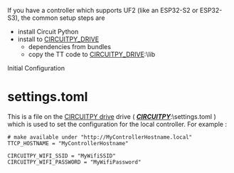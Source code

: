 If you have a controller which supports UF2 (like an ESP32-S2 or ESP32-S3),  the common setup steps are

 
  - install Circuit Python
  - install to [CIRCUITPY_DRIVE](../CIRCUITPY_DRIVE.MD)
    - dependencies from bundles
    - copy the TT code to [CIRCUITPY_DRIVE](../CIRCUITPY_DRIVE.MD):\lib
    


Initial Configuration


# settings.toml
This is a file on the [CIRCUITPY drive](../CIRCUITPY_DRIVE.MD) drive ( [***CIRCUITPY***](../CIRCUITPY_DRIVE.MD):\settings.toml ) 
which is used to set the configuration for the local controller.  For example :
 
```
# make available under "http://MyControllerHostname.local"
TTCP_HOSTNAME = "MyControllerHostname"

CIRCUITPY_WIFI_SSID = "MyWifiSSID"
CIRCUITPY_WIFI_PASSWORD = "MyWifiPassword"
```
